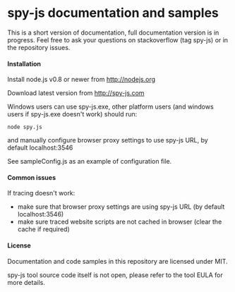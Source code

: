 spy-js documentation and samples
=====

This is a short version of documentation, full documentation version is in progress. Feel free to ask your questions on stackoverflow (tag spy-js) or in the repository issues.

#### Installation
Install node.js v0.8 or newer from http://nodejs.org

Download latest version from http://spy-js.com

Windows users can use spy-js.exe, other platform users (and windows users if spy-js.exe doesn't work) should run: 
```shell
node spy.js
```
and manually configure browser proxy settings to use spy-js URL, by default localhost:3546

See sampleConfig.js as an example of configuration file.

#### Common issues
If tracing doesn't work: 
* make sure that browser proxy settings are using spy-js URL (by default localhost:3546)
* make sure traced website scripts are not cached in browser (clear the cache if required)


#### License
Documentation and code samples in this repository are licensed under MIT.

spy-js tool source code itself is not open, please refer to the tool EULA for more details.
